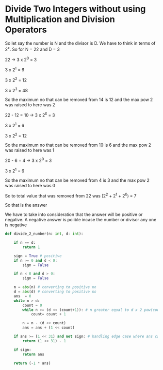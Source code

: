 # Divide Two Integers without using Multiplication and Division Operators

So let say the number is N and the divisor is D. We have to think in terms of 2<sup>x</sup>. So for N = 22 and D = 3

22 -> 3 x 2<sup>0</sup> = 3

3 x 2<sup>1</sup> = 6

3 x 2<sup>2</sup> = 12

3 x 2<sup>3</sup> = 48

So the maximum no that can be removed from 14 is 12 and the max pow 2 was raised to here was 2

22 - 12 = 10 -> 3 x 2<sup>0</sup> = 3

3 x 2<sup>1</sup> = 6

3 x 2<sup>2</sup> = 12

So the maximum no that can be removed from 10 is 6 and the max pow 2 was raised to here was 1

20 - 6 = 4 -> 3 x 2<sup>0</sup> = 3

3 x 2<sup>1</sup> = 6

So the maximum no that can be removed from 4 is 3 and the max pow 2 was raised to here was 0

So to total value that was removed from 22 was (2<sup>2</sup> + 2<sup>1</sup> + 2<sup>0</sup>) = 7

So that is the answer

We have to take into consideration that the answer will be positive or negative. A negative answer is poiible incase the number or divisor any one is negative

```py
def divide_2_number(n: int, d: int):

    if n == d:
        return 1

    sign = True # positive
    if n >= 0 and d < 0:
        sign = False

    if n < 0 and d > 0:
        sign = False

    n = abs(n) # converting to positive no
    d = abs(d) # converting to positive no
    ans  = 0
    while n > d:
        count = 0
        while n >= (d << (count+1)): # n greater equal to d x 2 pow(count+1)
            count= count + 1

        n = n - (d << count)
        ans = ans + (1 << count)

    if ans >= (1 << 31) and not sign: # handling edge case where ans can go beyond max int value
        return (1 << 31) - 1

    if sign:
        return ans

    return (-1 * ans)
```
